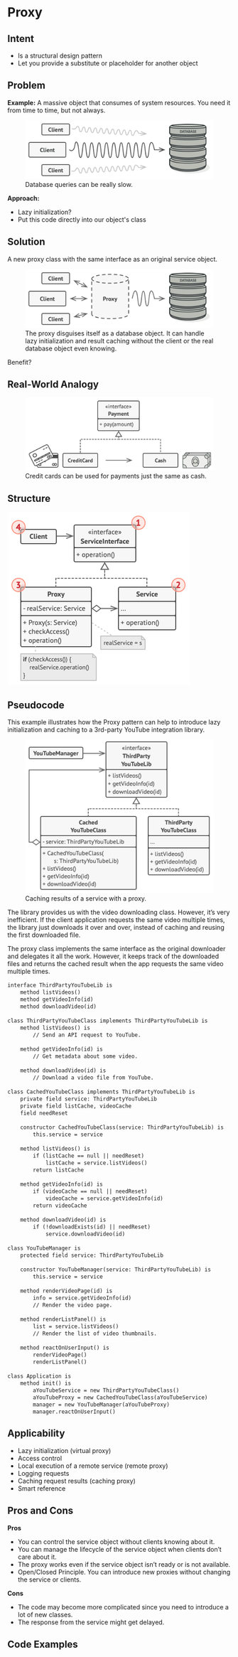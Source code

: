 # Proxy

## Intent

* Is a structural design pattern
* Let you provide a substitute or placeholder for another object

## Problem

**Example:** A massive object that consumes of system resources. You need it from time to time, but not always.

<figure>
  <img src="./images/problem-en.png">
  <figcaption>
      Database queries can be really slow.
  </figcaption>
</figure>

**Approach:**
* Lazy initialization?
* Put this code directly into our object's class

## Solution
A new proxy class with the same interface as an original service object.

<figure>
  <img src="./images/solution-en.png">
  <figcaption>
      The proxy disguises itself as a database object. It can handle lazy initialization and result caching without the client or the real database object even knowing.
  </figcaption>
</figure>

Benefit?

## Real-World Analogy

<figure>
  <img src="./images/live-example.png">
  <figcaption>
      Credit cards can be used for payments just the same as cash.
  </figcaption>
</figure>


## Structure

<img src="./images/structure-indexed.png">

##  Pseudocode

This example illustrates how the Proxy pattern can help to introduce lazy initialization and caching to a 3rd-party YouTube integration library.

<figure>
  <img src="./images/example.png">
  <figcaption>
      Caching results of a service with a proxy.
  </figcaption>
</figure>

The library provides us with the video downloading class. However, it’s very inefficient. If the client application requests the same video multiple times, the library just downloads it over and over, instead of caching and reusing the first downloaded file.

The proxy class implements the same interface as the original downloader and delegates it all the work. However, it keeps track of the downloaded files and returns the cached result when the app requests the same video multiple times.

```
interface ThirdPartyYouTubeLib is
    method listVideos()
    method getVideoInfo(id)
    method downloadVideo(id)
    
class ThirdPartyYouTubeClass implements ThirdPartyYouTubeLib is
    method listVideos() is
        // Send an API request to YouTube.

    method getVideoInfo(id) is
        // Get metadata about some video.

    method downloadVideo(id) is
        // Download a video file from YouTube.

class CachedYouTubeClass implements ThirdPartyYouTubeLib is
    private field service: ThirdPartyYouTubeLib
    private field listCache, videoCache
    field needReset

    constructor CachedYouTubeClass(service: ThirdPartyYouTubeLib) is
        this.service = service

    method listVideos() is
        if (listCache == null || needReset)
            listCache = service.listVideos()
        return listCache

    method getVideoInfo(id) is
        if (videoCache == null || needReset)
            videoCache = service.getVideoInfo(id)
        return videoCache

    method downloadVideo(id) is
        if (!downloadExists(id) || needReset)
            service.downloadVideo(id)
            
class YouTubeManager is
    protected field service: ThirdPartyYouTubeLib

    constructor YouTubeManager(service: ThirdPartyYouTubeLib) is
        this.service = service

    method renderVideoPage(id) is
        info = service.getVideoInfo(id)
        // Render the video page.

    method renderListPanel() is
        list = service.listVideos()
        // Render the list of video thumbnails.

    method reactOnUserInput() is
        renderVideoPage()
        renderListPanel()
        
class Application is
    method init() is
        aYouTubeService = new ThirdPartyYouTubeClass()
        aYouTubeProxy = new CachedYouTubeClass(aYouTubeService)
        manager = new YouTubeManager(aYouTubeProxy)
        manager.reactOnUserInput()
```

## Applicability

* Lazy initialization (virtual proxy)
* Access control
* Local execution of a remote service (remote proxy)
* Logging requests
* Caching request results (caching proxy)
* Smart reference

## Pros and Cons

**Pros**
* You can control the service object without clients knowing about it.
* You can manage the lifecycle of the service object when clients don’t care about it.
* The proxy works even if the service object isn’t ready or is not available.
* Open/Closed Principle. You can introduce new proxies without changing the service or clients.

**Cons**
* The code may become more complicated since you need to introduce a lot of new classes.
* The response from the service might get delayed.

## Code Examples
